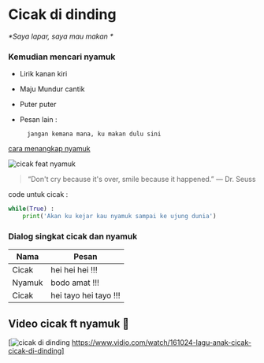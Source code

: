 # Cicak di dinding

_*Saya lapar, saya mau makan *_

### Kemudian mencari nyamuk

- Lirik kanan kiri
- Maju Mundur cantik
- Puter puter 

- Pesan lain :

        jangan kemana mana, ku makan dulu sini

[cara menangkap nyamuk](https://www.google.com/)

![cicak feat nyamuk](https://paluekspres.fajar.co.id/wp-content/uploads/2017/04/Cicak.png)



>“Don't cry because it's over, smile because it happened.” 
― Dr. Seuss


code untuk cicak :
```python
while(True) :
    print('Akan ku kejar kau nyamuk sampai ke ujung dunia')
```

### Dialog singkat cicak dan nyamuk

Nama   |   Pesan
-------|--------
Cicak  | hei hei hei !!!
Nyamuk | bodo amat !!!
Cicak  | hei tayo hei tayo !!!

## Video cicak ft nyamuk :rose:
[![cicak di dinding](https://encrypted-tbn0.gstatic.com/images?q=tbn:ANd9GcSK0MWAAP6_B6hBwaVr0MDoyJJQpac4nlk15lph3DuyrPSaMokyrg) https://www.vidio.com/watch/161024-lagu-anak-cicak-cicak-di-dinding]





